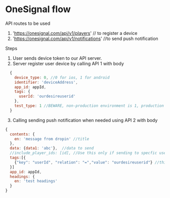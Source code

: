 # OneSignal flow
API routes to be used
  1.  'https://onesignal.com/api/v1/players' // to register a device
  2.  'https://onesignal.com/api/v1/notifications' //to send push notification

Steps
  
  1. User sends device token to our API server.
  2. Server register user device by calling API 1 with body
  
  ```javascript
    {
      device_type: 0, //0 for ios, 1 for android
      identifier: 'deviceAddress',
      app_id: appId,
      tags: {
        userId: 'ourdesireuserid'
      },
      test_type: 1 //BEWARE, non-production environment is 1, production environment is 2
    }
  ```
  
  
  
  3. Calling sending push notification when needed using API 2 with body
  
  ```javascript
  {
    contents: {
      en: 'message from dropin' //title
    },
    data: {data1: 'abc'},  //data to send
    //include_player_ids: [id], //Use this only if sending to specfic users, in this case, we use tag 
    tags:[{
      {"key": "userId", "relation": "=","value": "ourdesireuserid"} //this is our registed tags in the API register above
    }]
    app_id: appId,
    headings: {
      en: 'test headings'
    }
  }
  ```
  

